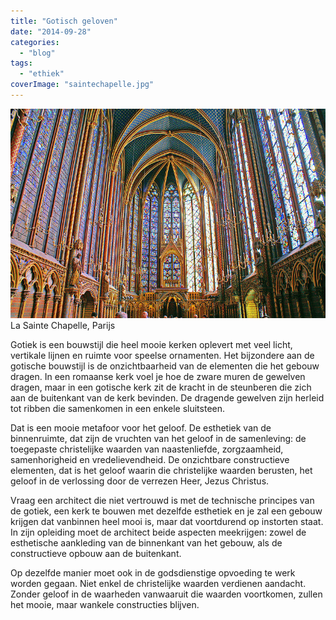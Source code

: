 ```yaml
---
title: "Gotisch geloven"
date: "2014-09-28"
categories: 
  - "blog"
tags: 
  - "ethiek"
coverImage: "saintechapelle.jpg"
---
```


![La Sainte Chapelle, Parijs](images/saintechapelle.jpg?w=300) La Sainte Chapelle, Parijs

Gotiek is een bouwstijl die heel mooie kerken oplevert met veel licht, vertikale lijnen en ruimte voor speelse ornamenten. Het bijzondere aan de gotische bouwstijl is de onzichtbaarheid van de elementen die het gebouw dragen. In een romaanse kerk voel je hoe de zware muren de gewelven dragen, maar in een gotische kerk zit de kracht in de steunberen die zich aan de buitenkant van de kerk bevinden. De dragende gewelven zijn herleid tot ribben die samenkomen in een enkele sluitsteen.

Dat is een mooie metafoor voor het geloof. De esthetiek van de binnenruimte, dat zijn de vruchten van het geloof in de samenleving: de toegepaste christelijke waarden van naastenliefde, zorgzaamheid, samenhorigheid en vredelievendheid. De onzichtbare constructieve elementen, dat is het geloof waarin die christelijke waarden berusten, het geloof in de verlossing door de verrezen Heer, Jezus Christus.

Vraag een architect die niet vertrouwd is met de technische principes van de gotiek, een kerk te bouwen met dezelfde esthetiek en je zal een gebouw krijgen dat vanbinnen heel mooi is, maar dat voortdurend op instorten staat. In zijn opleiding moet de architect beide aspecten meekrijgen: zowel de esthetische aankleding van de binnenkant van het gebouw, als de constructieve opbouw aan de buitenkant.

Op dezelfde manier moet ook in de godsdienstige opvoeding te werk worden gegaan. Niet enkel de christelijke waarden verdienen aandacht. Zonder geloof in de waarheden vanwaaruit die waarden voortkomen, zullen het mooie, maar wankele constructies blijven.
